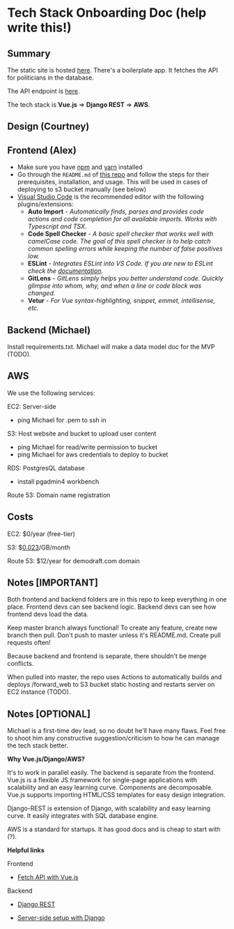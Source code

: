 # Tech Stack Onboarding Doc (help write this!)

## Summary

The static site is hosted [here](http://humanityforward.s3-website-us-east-1.amazonaws.com). There's a boilerplate app. It fetches the API for politicians in the database.

The API endpoint is [here](http://www.ec2-18-144-155-31.us-west-1.compute.amazonaws.com).

The tech stack is **Vue.js** => **Django REST** => **AWS**.

## Design (Courtney)

## Frontend (Alex)

- Make sure you have [npm](https://docs.npmjs.com/downloading-and-installing-node-js-and-npm) and [yarn](https://classic.yarnpkg.com/en/docs/getting-started) installed
- Go through the `README.md` of [this repo](https://github.com/multiplegeorges/vue-cli-plugin-s3-deploy) and follow the steps for their prerequisites, installation, and usage. This will be used in cases of deploying to s3 bucket manually (see below)
- [Visual Studio Code](https://code.visualstudio.com/) is the recommended editor with the following plugins/extensions:
  - **Auto Import** - *Automatically finds, parses and provides code actions and code completion for all available imports. Works with Typescript and TSX.*
  - **Code Spell Checker** - *A basic spell checker that works well with camelCase code. The goal of this spell checker is to help catch common spelling errors while keeping the number of false positives low.*
  - **ESLint** - *Integrates ESLint into VS Code. If you are new to ESLint check the [documentation](https://eslint.org/).*
  - **GitLens** - *GitLens simply helps you better understand code. Quickly glimpse into whom, why, and when a line or code block was changed.*
  - **Vetur** - *For Vue syntax-highlighting, snippet, emmet, intellisense, etc.*

## Backend (Michael)

Install requirements.txt. Michael will make a data model doc for the MVP (TODO).

## AWS

We use the following services:

EC2: Server-side

- ping Michael for .pem to ssh in

S3: Host website and bucket to upload user content

- ping Michael for read/write permission to bucket
- ping Michael for aws credentials to deploy to bucket

RDS: PostgresQL database

- install pgadmin4 workbench

Route 53: Domain name registration

## Costs

EC2: \$0/year (free-tier)

S3: \$[0.023](https://aws.amazon.com/s3/pricing/)/GB/month

Route 53: \$12/year for demodraft.com domain

## Notes \[IMPORTANT\]

Both frontend and backend folders are in this repo to keep everything in one place. Frontend devs can see backend logic. Backend devs can see how frontend devs load the data.

Keep master branch always functional! To create any feature, create new branch then pull. Don't push to master unless it's README.md. Create pull requests often!

Because backend and frontend is separate, there shouldn't be merge conflicts.

When pulled into master, the repo uses Actions to automatically builds and deploys /forward_web to S3 bucket static hosting and restarts server on EC2 instance (TODO).

## Notes \[OPTIONAL\]

Michael is a first-time dev lead, so no doubt he'll have many flaws. Feel free to shoot him any constructive suggestion/criticism to how he can manage the tech stack better.

**Why Vue.js/Django/AWS?**

It's to work in parallel easily. The backend is separate from the frontend. Vue.js is a flexible JS framework for single-page applications with scalability and an easy learning curve. Components are decomposable. Vue.js supports importing HTML/CSS templates for easy design integration.

Django-REST is extension of Django, with scalability and easy learning curve. It easily integrates with SQL database engine.

AWS is a standard for startups. It has good docs and is cheap to start with (?).

**Helpful links**

Frontend

- [Fetch API with Vue.js](https://rapidapi.com/blog/how-to-use-an-api-with-vue-js/)

Backend

- [Django REST](https://www.django-rest-framework.org/tutorial/quickstart/)

- [Server-side setup with Django](https://www.youtube.com/watch?v=u0oEIqQV_-E)
